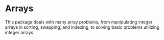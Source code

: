 Arrays
======

This package deals with many array problems, from manipulating integer arrays in sorting, swapping, and indexing, to solving basic problems utilizing integer arrays

